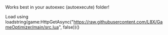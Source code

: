 Works best in your autoexec (autoexecute) folder!

Load using loadstring(game:HttpGetAsync("https://raw.githubusercontent.com/L8X/GameOptimizer/main/src.lua", false))()
